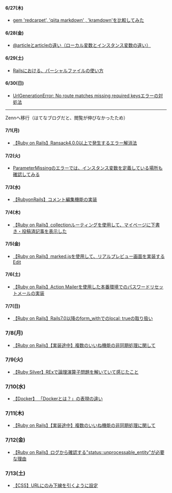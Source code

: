 #### 6/27(木)
- [gem 'redcarpet', 'qiita markdown' , 'kramdown'を比較してみた](https://blog.hatena.ne.jp/s0917w/s0917w.hatenablog.com/edit?entry=6801883189117602148)

#### 6/28(金)
- [@articleとarticleの違い（ローカル変数とインスタンス変数の違い）](https://blog.hatena.ne.jp/s0917w/s0917w.hatenablog.com/edit/done?publication_id=6801883189117852725)

#### 6/29(土)
- [Railsにおける、パーシャルファイルの使い方](https://blog.hatena.ne.jp/s0917w/s0917w.hatenablog.com/edit/done?publication_id=6801883189117982811&is_newly_published=1)

#### 6/30(日)
- [UrlGenerationError: No route matches missing required keysエラーの対処法](https://blog.hatena.ne.jp/s0917w/s0917w.hatenablog.com/edit?entry=6801883189118376747)

***
Zennへ移行（はてなブログだと、閲覧が伸びなかったため）
#### 7/1(月)
- [【Ruby on Rails】Ransack4.0.0以上で発生するエラー解消法](https://zenn.dev/s17w09/articles/62352ccfa4b3eb)

#### 7/2(火)
- [ParameterMissingのエラーでは、インスタンス変数を定義している場所も確認してみる](https://zenn.dev/s17w09/articles/8017f06a8e1cea)

#### 7/3(水)
- [【RubyonRails】コメント編集機能の実装](https://zenn.dev/s17w09/articles/c88825d26936be)

#### 7/4(木)
- [【Ruby on Rails】collectionルーティングを使用して、マイページに下書き・投稿済記事を表示した](https://zenn.dev/s17w09/articles/91dc68f5db70d0)

#### 7/5(金)
- [【Ruby on Rails】marked.jsを使用して、リアルプレビュー画面を実装する
Edit
](https://zenn.dev/s17w09/articles/4ec10c492b64db)

#### 7/6(土)
- [【Ruby on Rails】Action Mailerを使用した本番環境でのパスワードリセットメールの実装](https://zenn.dev/s17w09/articles/35739bef3af0a6)

#### 7/7(日)
- [【Ruby on Rails】Rails7.0以降のform_withでのlocal: trueの取り扱い](https://zenn.dev/s17w09/articles/11d22df4ea02df)

### 7/8(月)　
- [【Ruby on Rails】【実装途中】複数のいいね機能の非同期処理に関して
](https://zenn.dev/s17w09/articles/14062a67bd81c1)

### 7/9(火)
- [【Ruby Silver】RExで論理演算子問題を解いていて感じたこと](https://zenn.dev/s17w09/articles/7046214b1e91a8)

### 7/10(水)
- [【Docker】 「Dockerとは？」の表現の違い](https://zenn.dev/s17w09/articles/43538742690163)

### 7/11(木)
- [【Ruby on Rails】【実装途中】複数のいいね機能の非同期処理に関して](https://zenn.dev/s17w09/articles/14062a67bd81c1)

### 7/12(金)
- [【Ruby on Rails】ログから確認する"status::unprocessable_entity"が必要な理由](https://zenn.dev/s17w09/articles/6251a65d656e83)

### 7/13(土)
- [【CSS】URLにのみ下線を引くように設定](https://zenn.dev/s17w09/articles/85881d45e4916c)
